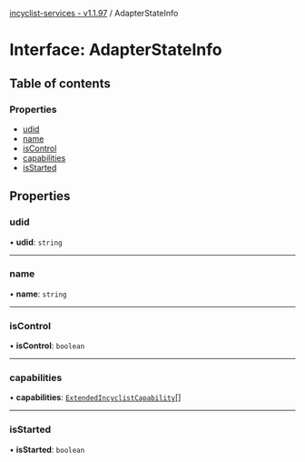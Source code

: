 [incyclist-services - v1.1.97](../README.md) / AdapterStateInfo

# Interface: AdapterStateInfo

## Table of contents

### Properties

- [udid](AdapterStateInfo.md#udid)
- [name](AdapterStateInfo.md#name)
- [isControl](AdapterStateInfo.md#iscontrol)
- [capabilities](AdapterStateInfo.md#capabilities)
- [isStarted](AdapterStateInfo.md#isstarted)

## Properties

### udid

• **udid**: `string`

___

### name

• **name**: `string`

___

### isControl

• **isControl**: `boolean`

___

### capabilities

• **capabilities**: [`ExtendedIncyclistCapability`](../README.md#extendedincyclistcapability)[]

___

### isStarted

• **isStarted**: `boolean`
